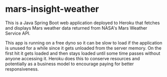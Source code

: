 # mars-insight-weather
This is a Java Spring Boot web application deployed to Heroku that fetches and displays Mars weather data returned from NASA's Mars Weather Service API.

This app is running on a free dyno so it can be slow to load if the application is unused for a while since it gets unloaded from the server memory. On the first hit it gets loaded and then stays loaded until some time passes without anyone accessing it. Heroku does this to conserve resources and potentially as a business model to encourage paying for better responsiveness.
